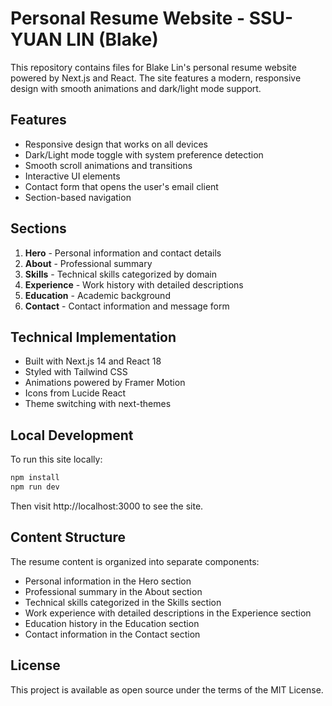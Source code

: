 # Personal Resume Website - SSU-YUAN LIN (Blake)

This repository contains files for Blake Lin's personal resume website powered by Next.js and React. The site features a modern, responsive design with smooth animations and dark/light mode support.

## Features

- Responsive design that works on all devices
- Dark/Light mode toggle with system preference detection
- Smooth scroll animations and transitions
- Interactive UI elements
- Contact form that opens the user's email client
- Section-based navigation

## Sections

1. **Hero** - Personal information and contact details
2. **About** - Professional summary
3. **Skills** - Technical skills categorized by domain
4. **Experience** - Work history with detailed descriptions
5. **Education** - Academic background
6. **Contact** - Contact information and message form

## Technical Implementation

- Built with Next.js 14 and React 18
- Styled with Tailwind CSS
- Animations powered by Framer Motion
- Icons from Lucide React
- Theme switching with next-themes

## Local Development

To run this site locally:

```bash
npm install
npm run dev
```

Then visit http://localhost:3000 to see the site.

## Content Structure

The resume content is organized into separate components:

- Personal information in the Hero section
- Professional summary in the About section
- Technical skills categorized in the Skills section
- Work experience with detailed descriptions in the Experience section
- Education history in the Education section
- Contact information in the Contact section

## License

This project is available as open source under the terms of the MIT License.